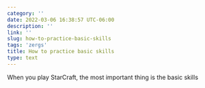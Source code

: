```yaml
---
category: ''
date: 2022-03-06 16:38:57 UTC-06:00
description: ''
link: ''
slug: how-to-practice-basic-skills
tags: 'zergs'
title: How to practice basic skills
type: text
---
```

When you play StarCraft, the most important thing is the basic skills
